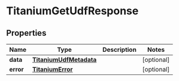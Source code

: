 

# TitaniumGetUdfResponse


## Properties

| Name | Type | Description | Notes |
|------------ | ------------- | ------------- | -------------|
|**data** | [**TitaniumUdfMetadata**](TitaniumUdfMetadata.md) |  |  [optional] |
|**error** | [**TitaniumError**](TitaniumError.md) |  |  [optional] |



